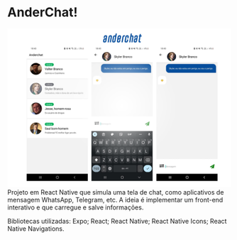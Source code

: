 # AnderChat!
![alt text](https://github.com/anderhex/anderchat/blob/main/2.png)
Projeto em React Native que simula uma tela de chat, como aplicativos de mensagem WhatsApp, Telegram, etc. 
A ideia é implementar um front-end interativo e que carregue e salve informações. 

Bibliotecas utilizadas:
Expo;
React;
React Native;
React Native Icons;
React Native Navigations.
 
